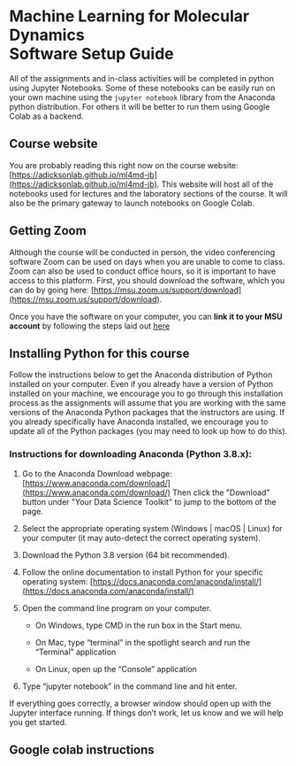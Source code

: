 # Machine Learning for Molecular Dynamics <br> Software Setup Guide

All of the assignments and in-class activities will be completed in python using Jupyter Notebooks.  Some of these notebooks can be easily run on your own machine using the `jupyter notebook` library from the Anaconda python distribution.  For others it will be better to run them using Google Colab as a backend.

## Course website

You are probably reading this right now on the course website: [https://adicksonlab.github.io/ml4md-jb](https://adicksonlab.github.io/ml4md-jb). This website will host all of the notebooks used for lectures and the laboratory sections of the course. It will also be the primary gateway to launch notebooks on Google Colab.

## Getting Zoom

Although the course will be conducted in person, the video conferencing software Zoom can be used on days when you are unable to come to class.  Zoom can also be used to conduct office hours, so it is important to have access to this platform. First, you should download the software, which you can do by going here: [https://msu.zoom.us/support/download](https://msu.zoom.us/support/download).

Once you have the software on your computer, you can **link it to your MSU account** by following the steps laid out [here](https://www.canr.msu.edu/od/educational-technology/zoomlogin)

## Installing Python for this course

Follow the instructions below to get the Anaconda distribution of Python installed on your computer. Even if you already have a version of Python installed on your machine, we encourage you to go through this installation process as the assignments will assume that you are working with the same versions of the Anaconda Python packages that the instructors are using. If you already specifically have Anaconda installed, we encourage you to update all of the Python packages (you may need to look up how to do this).

### Instructions for downloading Anaconda (Python 3.8.x):

1. Go to the Anaconda Download webpage: [https://www.anaconda.com/download/](https://www.anaconda.com/download/) Then click the "Download" button under "Your Data Science Toolkit" to jump to the bottom of the page.

2. Select the appropriate operating system (Windows | macOS | Linux) for your computer (it may auto-detect the correct operating system).

3. Download the Python 3.8 version (64 bit recommended).

4. Follow the online documentation to install Python for your specific operating system: [https://docs.anaconda.com/anaconda/install/](https://docs.anaconda.com/anaconda/install/)

5. Open the command line program on your computer.

	- On Windows, type CMD in the run box in the Start menu.

	- On Mac, type “terminal” in the spotlight search and run the “Terminal” application

	- On Linux, open up the “Console” application

6. Type “jupyter notebook” in the command line and hit enter.

If everything goes correctly, a browser window should open up with the Jupyter interface running. If things don’t work, let us know and we will help you get started.

## Google colab instructions


